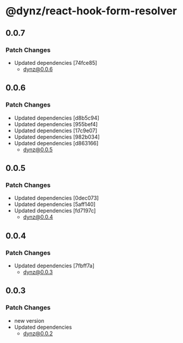 # @dynz/react-hook-form-resolver

## 0.0.7

### Patch Changes

- Updated dependencies [74fce85]
  - dynz@0.0.6

## 0.0.6

### Patch Changes

- Updated dependencies [d8b5c94]
- Updated dependencies [955bef4]
- Updated dependencies [17c9e07]
- Updated dependencies [982b034]
- Updated dependencies [d863166]
  - dynz@0.0.5

## 0.0.5

### Patch Changes

- Updated dependencies [0dec073]
- Updated dependencies [5aff140]
- Updated dependencies [fd7197c]
  - dynz@0.0.4

## 0.0.4

### Patch Changes

- Updated dependencies [7fbff7a]
  - dynz@0.0.3

## 0.0.3

### Patch Changes

- new version
- Updated dependencies
  - dynz@0.0.2
